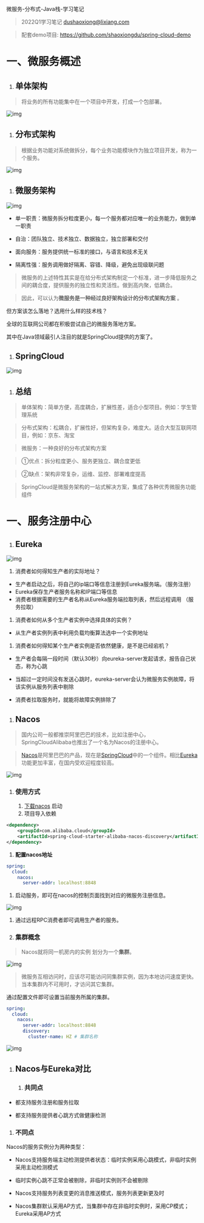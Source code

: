 微服务-分布式-Java栈-学习笔记

> 2022Q1学习笔记   dushaoxiong@lixiang.com 

> 配套demo项目: https://github.com/shaoxiongdu/spring-cloud-demo

# 一、微服务概述

1. ## 单体架构

> 将业务的所有功能集中在一个项目中开发，打成一个包部署。

![img](https://images-1301128659.cos.ap-beijing.myqcloud.com/img/asynccode)

1. ## **分布式架构**

> 根据业务功能对系统做拆分，每个业务功能模块作为独立项目开发，称为一个服务。

![img](https://images-1301128659.cos.ap-beijing.myqcloud.com/img/asynccode)

1. ## 微服务架构

![img](https://images-1301128659.cos.ap-beijing.myqcloud.com/img/asynccode)

- 单一职责：微服务拆分粒度更小，每一个服务都对应唯一的业务能力，做到单一职责

- 自治：团队独立、技术独立、数据独立，独立部署和交付

- 面向服务：服务提供统一标准的接口，与语言和技术无关

- 隔离性强：服务调用做好隔离、容错、降级，避免出现级联问题

> 微服务的上述特性其实是在给分布式架构制定一个标准，进一步降低服务之间的耦合度，提供服务的独立性和灵活性。做到高内聚，低耦合。

> 因此，可以认为**微服务是一种经过良好架构设计的分布式架构方案** 。

但方案该怎么落地？选用什么样的技术栈？

全球的互联网公司都在积极尝试自己的微服务落地方案。

其中在Java领域最引人注目的就是SpringCloud提供的方案了。

1. ## SpringCloud

![img](https://images-1301128659.cos.ap-beijing.myqcloud.com/img/asynccode)

1. ## 总结

> 单体架构：简单方便，高度耦合，扩展性差，适合小型项目。例如：学生管理系统

> 分布式架构：松耦合，扩展性好，但架构复杂，难度大。适合大型互联网项目，例如：京东、淘宝

> 微服务：一种良好的分布式架构方案

> ①优点：拆分粒度更小、服务更独立、耦合度更低

> ②缺点：架构非常复杂，运维、监控、部署难度提高

> SpringCloud是微服务架构的一站式解决方案，集成了各种优秀微服务功能组件

# 一、服务注册中心

1. ## Eureka

![img](https://images-1301128659.cos.ap-beijing.myqcloud.com/img/asynccode)

1. 消费者如何得知生产者的实际地址？

- 生产者启动之后，将自己的ip端口等信息注册到Eureka服务端。（服务注册）
- Eureka保存生产者服务名称和IP端口等信息
- 消费者根据需要的生产者名称从Eureka服务端拉取列表，然后远程调用 （服务拉取）

1. 消费者如何从多个生产者实例中选择具体的实例？

- 从生产者实例列表中利用负载均衡算法选中一个实例地址

1. 消费者如何得知某个生产者实例是否依然健康，是不是已经宕机？

- 生产者会每隔一段时间（默认30秒）向eureka-server发起请求，报告自己状态，称为心跳

- 当超过一定时间没有发送心跳时，eureka-server会认为微服务实例故障，将该实例从服务列表中剔除

- 消费者拉取服务时，就能将故障实例排除了

1. ## Nacos

> ​    国内公司一般都推崇阿里巴巴的技术，比如注册中心，SpringCloudAlibaba也推出了一个名为Nacos的注册中心。

> [Nacos](https://nacos.io/)是阿里巴巴的产品，现在是[SpringCloud](https://spring.io/projects/spring-cloud)中的一个组件。相比[Eureka](https://github.com/Netflix/eureka)功能更加丰富，在国内受欢迎程度较高。

![img](https://images-1301128659.cos.ap-beijing.myqcloud.com/img/asynccode)



1. ### 使用方式

   1. [下载nacos](https://nacos.io/) 启动
   2.  项目导入依赖

```XML
<dependency>
    <groupId>com.alibaba.cloud</groupId>
    <artifactId>spring-cloud-starter-alibaba-nacos-discovery</artifactId>
</dependency>
```

1. **配置nacos地址**

```YAML
spring:
  cloud:
    nacos:
      server-addr: localhost:8848
```

1. 启动服务，即可在nacos的控制页面找到对应的微服务注册信息。

![img](https://images-1301128659.cos.ap-beijing.myqcloud.com/img/asynccode)

1. 通过远程RPC消费者即可调用生产者的服务。

1. ### 集群概念

> Nacos就将同一机房内的实例 划分为一个**集群**。

![img](https://images-1301128659.cos.ap-beijing.myqcloud.com/img/asynccode)

> 微服务互相访问时，应该尽可能访问同集群实例，因为本地访问速度更快。当本集群内不可用时，才访问其它集群。

通过配置文件即可设置当前服务所属的集群。

```YAML
spring:
  cloud:
    nacos:
      server-addr: localhost:8848
      discovery:
        cluster-name: HZ # 集群名称
```

![img](https://images-1301128659.cos.ap-beijing.myqcloud.com/img/asynccode)

1. ## **Nacos与Eureka对比**

   1. ### 共同点

- 都支持服务注册和服务拉取

- 都支持服务提供者心跳方式做健康检测

1. ### 不同点

Nacos的服务实例分为两种类型：

- Nacos支持服务端主动检测提供者状态：临时实例采用心跳模式，非临时实例采用主动检测模式

- 临时实例心跳不正常会被剔除，非临时实例则不会被剔除

- Nacos支持服务列表变更的消息推送模式，服务列表更新更及时

- Nacos集群默认采用AP方式，当集群中存在非临时实例时，采用CP模式；Eureka采用AP方式
